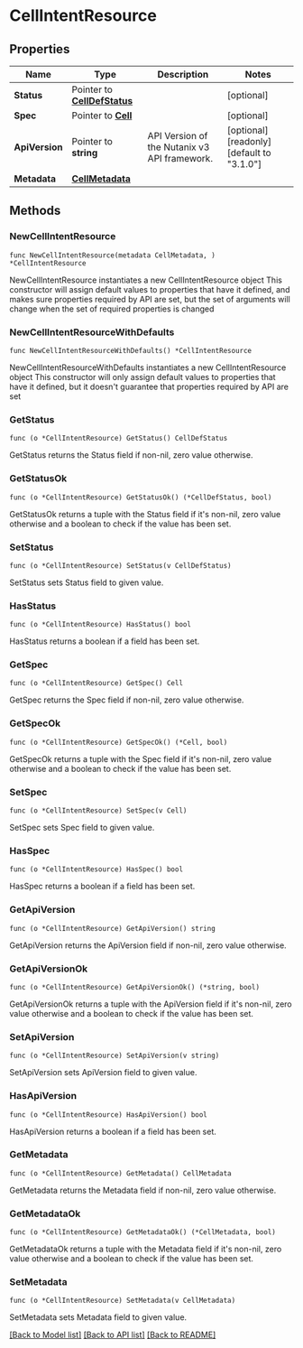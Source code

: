 # CellIntentResource

## Properties

Name | Type | Description | Notes
------------ | ------------- | ------------- | -------------
**Status** | Pointer to [**CellDefStatus**](CellDefStatus.md) |  | [optional] 
**Spec** | Pointer to [**Cell**](Cell.md) |  | [optional] 
**ApiVersion** | Pointer to **string** | API Version of the Nutanix v3 API framework. | [optional] [readonly] [default to "3.1.0"]
**Metadata** | [**CellMetadata**](CellMetadata.md) |  | 

## Methods

### NewCellIntentResource

`func NewCellIntentResource(metadata CellMetadata, ) *CellIntentResource`

NewCellIntentResource instantiates a new CellIntentResource object
This constructor will assign default values to properties that have it defined,
and makes sure properties required by API are set, but the set of arguments
will change when the set of required properties is changed

### NewCellIntentResourceWithDefaults

`func NewCellIntentResourceWithDefaults() *CellIntentResource`

NewCellIntentResourceWithDefaults instantiates a new CellIntentResource object
This constructor will only assign default values to properties that have it defined,
but it doesn't guarantee that properties required by API are set

### GetStatus

`func (o *CellIntentResource) GetStatus() CellDefStatus`

GetStatus returns the Status field if non-nil, zero value otherwise.

### GetStatusOk

`func (o *CellIntentResource) GetStatusOk() (*CellDefStatus, bool)`

GetStatusOk returns a tuple with the Status field if it's non-nil, zero value otherwise
and a boolean to check if the value has been set.

### SetStatus

`func (o *CellIntentResource) SetStatus(v CellDefStatus)`

SetStatus sets Status field to given value.

### HasStatus

`func (o *CellIntentResource) HasStatus() bool`

HasStatus returns a boolean if a field has been set.

### GetSpec

`func (o *CellIntentResource) GetSpec() Cell`

GetSpec returns the Spec field if non-nil, zero value otherwise.

### GetSpecOk

`func (o *CellIntentResource) GetSpecOk() (*Cell, bool)`

GetSpecOk returns a tuple with the Spec field if it's non-nil, zero value otherwise
and a boolean to check if the value has been set.

### SetSpec

`func (o *CellIntentResource) SetSpec(v Cell)`

SetSpec sets Spec field to given value.

### HasSpec

`func (o *CellIntentResource) HasSpec() bool`

HasSpec returns a boolean if a field has been set.

### GetApiVersion

`func (o *CellIntentResource) GetApiVersion() string`

GetApiVersion returns the ApiVersion field if non-nil, zero value otherwise.

### GetApiVersionOk

`func (o *CellIntentResource) GetApiVersionOk() (*string, bool)`

GetApiVersionOk returns a tuple with the ApiVersion field if it's non-nil, zero value otherwise
and a boolean to check if the value has been set.

### SetApiVersion

`func (o *CellIntentResource) SetApiVersion(v string)`

SetApiVersion sets ApiVersion field to given value.

### HasApiVersion

`func (o *CellIntentResource) HasApiVersion() bool`

HasApiVersion returns a boolean if a field has been set.

### GetMetadata

`func (o *CellIntentResource) GetMetadata() CellMetadata`

GetMetadata returns the Metadata field if non-nil, zero value otherwise.

### GetMetadataOk

`func (o *CellIntentResource) GetMetadataOk() (*CellMetadata, bool)`

GetMetadataOk returns a tuple with the Metadata field if it's non-nil, zero value otherwise
and a boolean to check if the value has been set.

### SetMetadata

`func (o *CellIntentResource) SetMetadata(v CellMetadata)`

SetMetadata sets Metadata field to given value.



[[Back to Model list]](../README.md#documentation-for-models) [[Back to API list]](../README.md#documentation-for-api-endpoints) [[Back to README]](../README.md)


